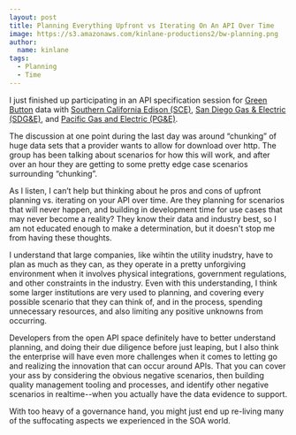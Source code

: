 ```yaml
---
layout: post
title: Planning Everything Upfront vs Iterating On An API Over Time
image: https://s3.amazonaws.com/kinlane-productions2/bw-planning.png
author:
  name: kinlane
tags:
  - Planning
  - Time
---
```

I just finished up participating in an API specification session for [Green Button](http://www.greenbuttondata.org/) data with [Southern California Edison (SCE)](https://www.sce.com), [San Diego Gas & Electric (SDG&E)](http://www.sdge.com/), and [Pacific Gas and Electric (PG&E)](http://www.pge.com/).

The discussion at one point during the last day was around “chunking” of huge data sets that a provider wants to allow for download over http. The group has been talking about scenarios for how this will work, and after over an hour they are getting to some pretty edge case scenarios surrounding “chunking”.

As I listen, I can’t help but thinking about he pros and cons of upfront planning vs. iterating on your API over time. Are they planning for scenarios that will never happen, and building in development time for use cases that may never become a reality? They know their data and industry best, so I am not educated enough to make a determination, but it doesn't stop me from having these thoughts.

I understand that large companies, like wihtin the utility inudstry, have to plan as much as they can, as they operate in a pretty unforgiving environment when it involves physical integrations, government regulations, and other constraints in the industry. Even with this understanding, I think some larger institutions are very used to planning, and covering every possible scenario that they can think of, and in the process, spending unnecessary resources, and also limiting any positive unknowns from occurring.

Developers from the open API space definitely have to better understand planning, and doing their due diligence before just leaping, but I also think the enterprise will have even more challenges when it comes to letting go and realizing the innovation that can occur around APIs. That you can cover your ass by considering the obvious negative scenarios, then building quality management tooling and processes, and identify other negative scenarios in realtime--when you actually have the data evidence to support.

With too heavy of a governance hand, you might just end up re-living many of the suffocating aspects we experienced in the SOA world.